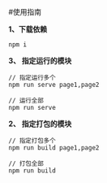 #使用指南

**1、下载依赖**

```
npm i
```

**3、 指定运行的模块**

```
// 指定运行多个
npm run serve page1,page2

// 运行全部
npm run serve
```

**2、 指定打包的模块**

```
// 指定打包多个
npm run build page1,page2

// 打包全部
npm run build
```
